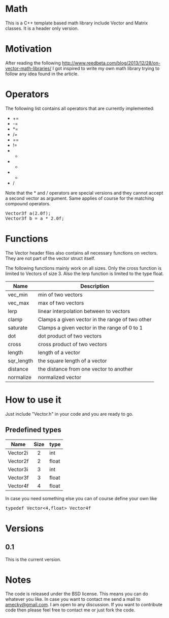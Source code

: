 # Math

This is a C++ template based math library include Vector and Matrix classes.
It is a header only version.

# Motivation

After reading the following http://www.reedbeta.com/blog/2013/12/28/on-vector-math-libraries/ I got
inspired to write my own math library trying to follow any idea found in the article.

# Operators

The following list contains all operators that are currently implemented:

- +=
- -=
- *=
- /=
- ==
- !=
- +
- -
- *
- /

Note that the * and / operators are special versions and they cannot accept
a second vector as argument. Same applies of course for the matching compound
operators.

<pre>
Vector3f a(2.0f);
Vector3f b = a * 2.0f;
</pre>

# Functions

The Vector header files also contains all necessary functions on vectors. They
are not part of the vector struct itself.

The following functions mainly work on all sizes. Only the cross function is limited
to Vectors of size 3. Also the lerp function is limited to the type float. 

| Name       | Description                                     |
| ---------- | ----------------------------------------------- |
| vec_min    | min of two vectors                              |
| vec_max    | max of two vectors                              |
| lerp       | linear interpolation between to vectors         |
| clamp      | Clamps a given vector in the range of two other |
| saturate   | Clamps a given vector in the range of 0 to 1    |
| dot        | dot product of two vectors                      |
| cross      | cross product of two vectors                    |
| length     | length of a vector                              |
| sqr_length | the square length of a vector                   |
| distance   | the distance from one vector to another         |
| normalize  | normalized vector                               |

# How to use it

Just include "Vector.h" in your code and you are ready to go.

## Predefined types

| Name    | Size | type  |
| ------- |:----:| ----- |
|Vector2i |   2  | int   |
|Vector2f |   2  | float |
|Vector3i |   3  | int   |
|Vector3f |   3  | float |
|Vector4f |   4  | float |

In case you need something else you can of course define your own like
<pre>
typedef Vector<4,float> Vector4f
</pre>

# Versions

## 0.1

This is the current version.

# Notes

The code is released under the BSD license. This means you can do whatever you like.
In case you want to contact me send a mail to amecky@gmail.com. I am open to any
discussion. If you want to contribute code then please feel free to contact me
or just fork the code.

